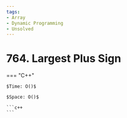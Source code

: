 ```yaml
---
tags:
- Array
- Dynamic Programming
- Unsolved
---
```



# 764. Largest Plus Sign

=== "C++"

    $Time: O()$

    $Space: O()$

    ```c++
    ```